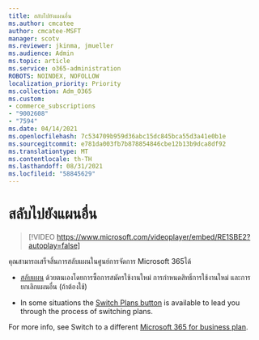 ```yaml
---
title: สลับไปยังแผนอื่น
ms.author: cmcatee
author: cmcatee-MSFT
manager: scotv
ms.reviewer: jkinma, jmueller
ms.audience: Admin
ms.topic: article
ms.service: o365-administration
ROBOTS: NOINDEX, NOFOLLOW
localization_priority: Priority
ms.collection: Adm_O365
ms.custom:
- commerce_subscriptions
- "9002608"
- "7594"
ms.date: 04/14/2021
ms.openlocfilehash: 7c534709b959d36abc15dc845bca55d3a41e0b1e
ms.sourcegitcommit: e781da003fb7b878854846cbe12b13b9dca8df92
ms.translationtype: MT
ms.contentlocale: th-TH
ms.lasthandoff: 08/31/2021
ms.locfileid: "58845629"
---
```

# <a name="switch-to-a-different-plan"></a>สลับไปยังแผนอื่น

> [!VIDEO https://www.microsoft.com/videoplayer/embed/RE1SBE2?autoplay=false]

คุณสามารถเสร็จสิ้นการสลับแผนในศูนย์การจัดการ Microsoft 365ได้

- [สลับแผน](https://docs.microsoft.com/microsoft-365/commerce/subscriptions/switch-plans-manually) ด้วยตนเองโดยการซื้อการสมัครใช้งานใหม่ การกําหนดสิทธิ์การใช้งานใหม่ และการยกเลิกแผนอื่น (ถ้าต้องใช้)

- In some situations the [Switch Plans button](https://docs.microsoft.com/microsoft-365/commerce/subscriptions/switch-to-a-different-plan#use-the-switch-plans-button) is available to lead you through the process of switching plans.

For more info, see Switch to a different [Microsoft 365 for business plan](https://docs.microsoft.com/microsoft-365/commerce/subscriptions/switch-to-a-different-plan).
